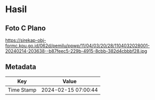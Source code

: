 # Hasil

## Foto C Plano

https://sirekap-obj-formc.kpu.go.id/062d/pemilu/ppwp/11/04/03/20/28/1104032028001-20240214-203638--b87feec5-229b-4915-8cbb-382d4cbbbf28.jpg


## Metadata

| Key        | Value               |
| ---------- | ------------------- |
| Time Stamp | 2024-02-15 07:00:44 |



